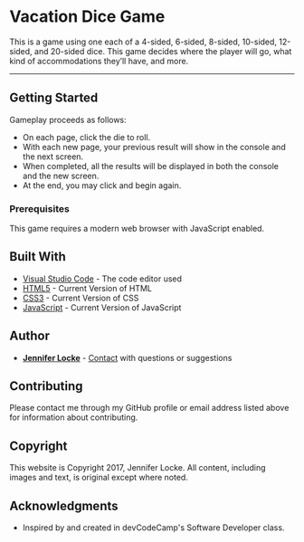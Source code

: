 
Vacation Dice Game
===================
This is a game using one each of a 4-sided, 6-sided, 8-sided, 10-sided, 12-sided, and 20-sided dice. This game decides where the player will go, what kind of accommodations they’ll have, and more.

----------

## Getting Started
Gameplay proceeds as follows:
* On each page, click the die to roll.
* With each new page, your previous result will show in the console and the next screen.
* When completed, all the results will be displayed in both the console and the new screen.
* At the end, you may click and begin again.

### Prerequisites
This game requires a modern web browser with JavaScript enabled.

## Built With
* [Visual Studio Code](https://code.visualstudio.com/) - The code editor used
* [HTML5](https://www.w3schools.com/html/html5_intro.asp) - Current Version of HTML
* [CSS3](https://www.w3schools.com/css/default.asp) - Current Version of CSS
* [JavaScript](https://www.w3schools.com/js/) - Current Version of JavaScript

## Author

* [**Jennifer Locke**](https://github.com/jnnfrlocke) - [Contact](jnnfrlocke@gmail.com) with questions or suggestions

## Contributing

Please contact me through my GitHub profile or email address listed above for information about contributing.

## Copyright

This website is Copyright 2017, Jennifer Locke. All content, including images and text, is original except where noted.

## Acknowledgments

* Inspired by and created in devCodeCamp's Software Developer class.
